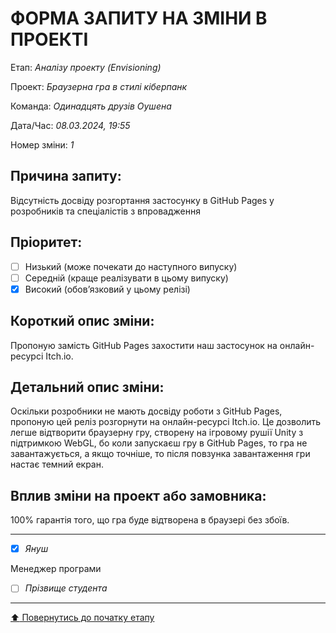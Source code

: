 # ФОРМА ЗАПИТУ НА ЗМІНИ В ПРОЕКТІ

Етап: *Аналізу проекту (Envisioning)*

Проект: *Браузерна гра в стилі кіберпанк*

Команда: *Одинадцять друзів Оушена*

Дата/Час: *08.03.2024, 19:55*

Номер зміни: *1*       	

## Причина запиту:

Відсутність досвіду розгортання застосунку в GitHub Pages у розробників та спеціалістів з впровадження

## Пріоритет:

- [ ] Низький (може почекати до наступного випуску)
- [ ] Середній (краще реалізувати в цьому випуску)
- [x] Високий (обов’язковий у цьому релізі)

## Короткий опис зміни:

Пропоную замість GitHub Pages захостити наш застосунок на онлайн-ресурсі Itch.io.  

## Детальний опис зміни:

Оскільки розробники не мають досвіду роботи з GitHub Pages, пропоную цей реліз розгорнути на онлайн-ресурсі Itch.io. Це дозволить легше відтворити браузерну гру, створену на ігровому рушії Unity з підтримкою WebGL, бо коли запускаєш гру в GitHub Pages, то гра не завантажується, а якщо точніше, то після повзунка завантаження гри настає темний екран.

## Вплив зміни на проект або замовника:

100% гарантія того, що гра буде відтворена в браузері без збоїв.

---

- [x] *Януш*

Менеджер програми
- [ ] *Прізвище студента*

---
[:arrow_up: Повернутись до початку етапу](/docs/1.Envisioning/README.md)

